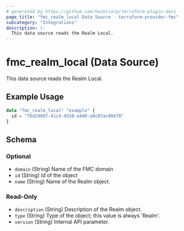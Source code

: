 ```yaml
---
# generated by https://github.com/hashicorp/terraform-plugin-docs
page_title: "fmc_realm_local Data Source - terraform-provider-fmc"
subcategory: "Integrations"
description: |-
  This data source reads the Realm Local.
---
```


# fmc_realm_local (Data Source)

This data source reads the Realm Local.

## Example Usage

```terraform
data "fmc_realm_local" "example" {
  id = "76d24097-41c4-4558-a4d0-a8c07ac08470"
}
```

<!-- schema generated by tfplugindocs -->
## Schema

### Optional

- `domain` (String) Name of the FMC domain
- `id` (String) Id of the object
- `name` (String) Name of the Realm object.

### Read-Only

- `description` (String) Description of the Realm object.
- `type` (String) Type of the object; this value is always 'Realm'.
- `version` (String) Internal API parameter.
